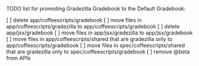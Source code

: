 TODO list for promoting Gradezilla Gradebook to the Default Gradebook:

[ ] delete app/coffeescripts/gradebook
[ ] move files in app/coffeescripts/gradezilla to app/coffeescripts/gradebook
[ ] delete app/jsx/gradebook
[ ] move files in app/jsx/gradezilla to app/jsx/gradebook
[ ] move files in app/coffeescripts/shared that are gradezilla only to app/coffeescripts/gradebook
[ ] move files in spec/coffeescripts/shared that are gradezilla only to spec/coffeescripts/gradebook
[ ] remove @beta from APIs
